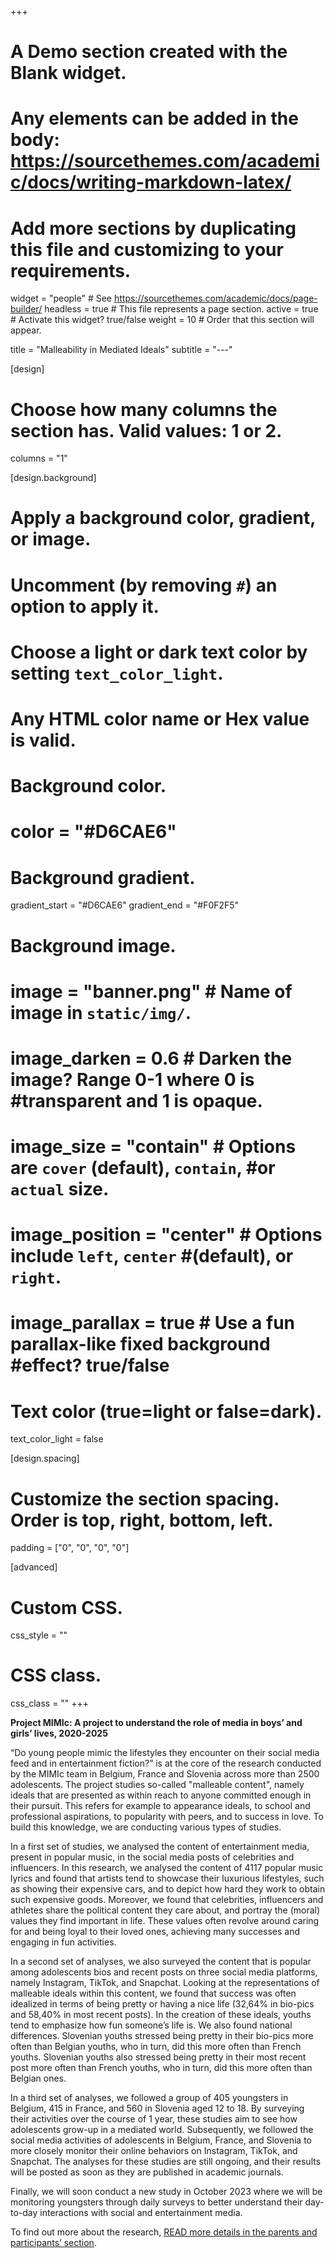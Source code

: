 +++
# A Demo section created with the Blank widget.
# Any elements can be added in the body: https://sourcethemes.com/academic/docs/writing-markdown-latex/
# Add more sections by duplicating this file and customizing to your requirements.

widget = "people"  # See https://sourcethemes.com/academic/docs/page-builder/
headless = true  # This file represents a page section.
active = true  # Activate this widget? true/false
weight = 10  # Order that this section will appear.

title = "Malleability in Mediated Ideals"
subtitle = "---"

[design]
  # Choose how many columns the section has. Valid values: 1 or 2.
  columns = "1"

[design.background]
  # Apply a background color, gradient, or image.
  #   Uncomment (by removing `#`) an option to apply it.
  #   Choose a light or dark text color by setting `text_color_light`.
  #   Any HTML color name or Hex value is valid.

  # Background color.
  # color = "#D6CAE6"
  
  # Background gradient.
  gradient_start = "#D6CAE6"
  gradient_end = "#F0F2F5"
  
  # Background image.
  # image = "banner.png"  # Name of image in `static/img/`.
  # image_darken = 0.6  # Darken the image? Range 0-1 where 0 is #transparent and 1 is opaque.
  # image_size = "contain"  #  Options are `cover` (default), `contain`, #or `actual` size.
  # image_position = "center"  # Options include `left`, `center` #(default), or `right`.
  # image_parallax = true  # Use a fun parallax-like fixed background #effect? true/false

  # Text color (true=light or false=dark).
  text_color_light = false

[design.spacing]
  # Customize the section spacing. Order is top, right, bottom, left.
  padding = ["0", "0", "0", "0"]

[advanced]
 # Custom CSS. 
 css_style = ""
 
 # CSS class.
 css_class = ""
+++

**Project MIMIc: A project to understand the role of media in boys’ and girls’ lives, 2020-2025**

“Do young people mimic the lifestyles they encounter on their social media feed and in entertainment fiction?” is at the core of the research conducted by the MIMIc team in Belgium, France and Slovenia across more than 2500 adolescents. The project studies so-called "malleable content", namely ideals that are presented as within reach to anyone committed enough in their pursuit. This refers for example to appearance ideals, to school and professional aspirations, to popularity with peers, and to success in love. To build this knowledge, we are conducting various types of studies.

In a first set of studies, we analysed the content of entertainment media, present in popular music, in the social media posts of celebrities and influencers. In this research, we analysed the content of 4117 popular music lyrics and found that artists tend to showcase their luxurious lifestyles, such as showing their expensive cars, and to depict how hard they work to obtain such expensive goods. Moreover, we found that celebrities, influencers and athletes share the political content they care about, and portray the (moral) values they find important in life. These values often revolve around caring for and being loyal to their loved ones, achieving many successes and engaging in fun activities.

In a second set of analyses, we also surveyed the content that is popular among adolescents bios and recent posts on three social media platforms, namely Instagram, TikTok, and Snapchat. Looking at the representations of malleable ideals within this content, we found that success was often idealized in terms of being pretty or having a nice life (32,64% in bio-pics and 58,40% in most recent posts). In the creation of these ideals, youths tend to emphasize how fun someone’s life is. We also found national differences. Slovenian youths stressed being pretty in their bio-pics more often than Belgian youths, who in turn, did this more often than French youths. Slovenian youths also stressed being pretty in their most recent post more often than French youths, who in turn, did this more often than Belgian ones.

In a third set of analyses, we followed a group of 405 youngsters in Belgium, 415 in France, and 560 in Slovenia aged 12 to 18. By surveying their activities over the course of 1 year, these studies aim to see how adolescents grow-up in a mediated world. Subsequently, we followed the social media activities of adolescents in Belgium, France, and Slovenia to more closely monitor their online behaviors on Instagram, TikTok, and Snapchat. The analyses for these studies are still ongoing, and their results will be posted as soon as they are published in academic journals.

Finally, we will soon conduct a new study in October 2023 where we will be monitoring youngsters through daily surveys to better understand their day-to-day interactions with social and entertainment media.

To find out more about the research, [READ more details in the parents and participants’ section](http://www.projectmimic.eu/parents/).